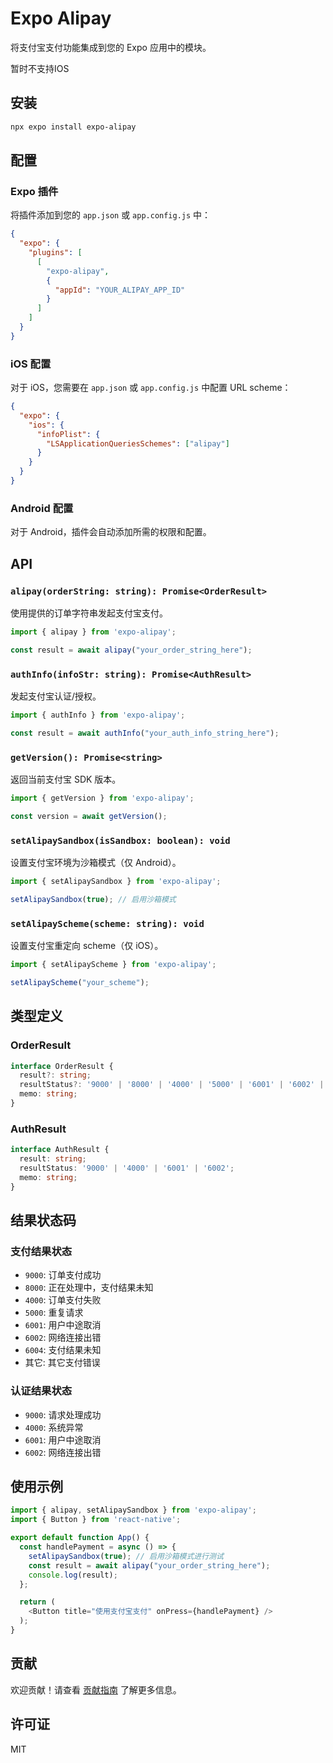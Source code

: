 # Expo Alipay

将支付宝支付功能集成到您的 Expo 应用中的模块。

暂时不支持IOS

## 安装

```bash
npx expo install expo-alipay
```

## 配置

### Expo 插件

将插件添加到您的 `app.json` 或 `app.config.js` 中：

```json
{
  "expo": {
    "plugins": [
      [
        "expo-alipay",
        {
          "appId": "YOUR_ALIPAY_APP_ID"
        }
      ]
    ]
  }
}
```

### iOS 配置

对于 iOS，您需要在 `app.json` 或 `app.config.js` 中配置 URL scheme：

```json
{
  "expo": {
    "ios": {
      "infoPlist": {
        "LSApplicationQueriesSchemes": ["alipay"]
      }
    }
  }
}
```

### Android 配置

对于 Android，插件会自动添加所需的权限和配置。

## API

### `alipay(orderString: string): Promise<OrderResult>`

使用提供的订单字符串发起支付宝支付。

```javascript
import { alipay } from 'expo-alipay';

const result = await alipay("your_order_string_here");
```

### `authInfo(infoStr: string): Promise<AuthResult>`

发起支付宝认证/授权。

```javascript
import { authInfo } from 'expo-alipay';

const result = await authInfo("your_auth_info_string_here");
```

### `getVersion(): Promise<string>`

返回当前支付宝 SDK 版本。

```javascript
import { getVersion } from 'expo-alipay';

const version = await getVersion();
```

### `setAlipaySandbox(isSandbox: boolean): void`

设置支付宝环境为沙箱模式（仅 Android）。

```javascript
import { setAlipaySandbox } from 'expo-alipay';

setAlipaySandbox(true); // 启用沙箱模式
```

### `setAlipayScheme(scheme: string): void`

设置支付宝重定向 scheme（仅 iOS）。

```javascript
import { setAlipayScheme } from 'expo-alipay';

setAlipayScheme("your_scheme");
```

## 类型定义

### OrderResult

```typescript
interface OrderResult {
  result?: string;
  resultStatus?: '9000' | '8000' | '4000' | '5000' | '6001' | '6002' | '6004' | string;
  memo: string;
}
```

### AuthResult

```typescript
interface AuthResult {
  result: string;
  resultStatus: '9000' | '4000' | '6001' | '6002';
  memo: string;
}
```

## 结果状态码

### 支付结果状态

- `9000`: 订单支付成功
- `8000`: 正在处理中，支付结果未知
- `4000`: 订单支付失败
- `5000`: 重复请求
- `6001`: 用户中途取消
- `6002`: 网络连接出错
- `6004`: 支付结果未知
- 其它: 其它支付错误

### 认证结果状态

- `9000`: 请求处理成功
- `4000`: 系统异常
- `6001`: 用户中途取消
- `6002`: 网络连接出错

## 使用示例

```javascript
import { alipay, setAlipaySandbox } from 'expo-alipay';
import { Button } from 'react-native';

export default function App() {
  const handlePayment = async () => {
    setAlipaySandbox(true); // 启用沙箱模式进行测试
    const result = await alipay("your_order_string_here");
    console.log(result);
  };

  return (
    <Button title="使用支付宝支付" onPress={handlePayment} />
  );
}
```

## 贡献

欢迎贡献！请查看 [贡献指南](CONTRIBUTING.md) 了解更多信息。

## 许可证

MIT